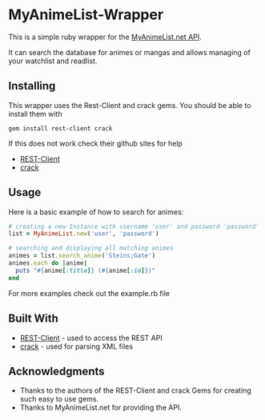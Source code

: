 # MyAnimeList-Wrapper
This is a simple ruby wrapper for the [MyAnimeList.net API](https://myanimelist.net/modules.php?go=api).

It can search the database for animes or mangas and allows managing of your watchlist and readlist.

## Installing
This wrapper uses the Rest-Client and crack gems.
You should be able to install them with

```
gem install rest-client crack
```
If this does not work check their github sites for help
 * [REST-Client](https://github.com/rest-client/rest-client)
 * [crack](https://github.com/jnunemaker/crack/)

## Usage
Here is a basic example of how to search for animes:
```ruby
# creating a new Instance with username 'user' and password 'password'
list = MyAnimeList.new('user', 'password')

# searching and displaying all matching animes
animes = list.search_anime('Steins;Gate')
animes.each do |anime|
  puts "#{anime[:title]} (#{anime[:id]})"
end
```
For more examples check out the example.rb file 

## Built With
 * [REST-Client](https://github.com/rest-client/rest-client) - used to access the REST API
 * [crack](https://github.com/jnunemaker/crack/) - used for parsing XML files


## Acknowledgments

* Thanks to the authors of the REST-Client and crack Gems for creating such easy to use gems.
* Thanks to MyAnimeList.net for providing the API. 

